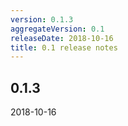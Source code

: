 ```yaml
---
version: 0.1.3
aggregateVersion: 0.1
releaseDate: 2018-10-16
title: 0.1 release notes
---
```

## 0.1.3
2018-10-16


